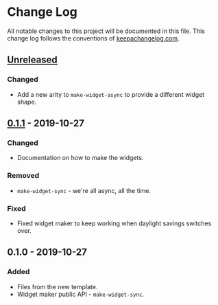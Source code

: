 # Change Log
All notable changes to this project will be documented in this file. This change log follows the conventions of [keepachangelog.com](http://keepachangelog.com/).

## [Unreleased]
### Changed
- Add a new arity to `make-widget-async` to provide a different widget shape.

## [0.1.1] - 2019-10-27
### Changed
- Documentation on how to make the widgets.

### Removed
- `make-widget-sync` - we're all async, all the time.

### Fixed
- Fixed widget maker to keep working when daylight savings switches over.

## 0.1.0 - 2019-10-27
### Added
- Files from the new template.
- Widget maker public API - `make-widget-sync`.

[Unreleased]: https://github.com/your-name/rest-api/compare/0.1.1...HEAD
[0.1.1]: https://github.com/your-name/rest-api/compare/0.1.0...0.1.1
